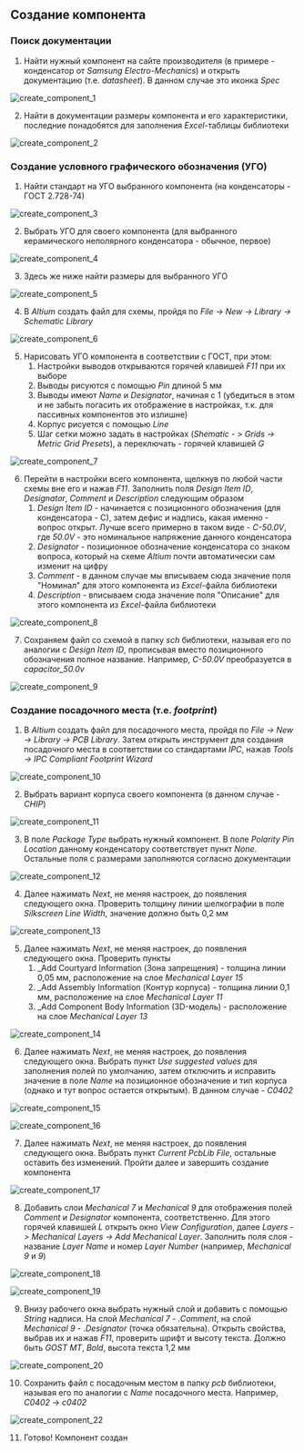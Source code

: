 ## Создание компонента

### Поиск документации

1. Найти нужный компонент на сайте производителя (в примере - конденсатор от _Samsung Electro-Mechanics_) и открыть документацию (т.е. _datasheet_). В данном случае это иконка _Spec_

![create_component_1](images/create_component/create_component_1.png)

2. Найти в документации размеры компонента и его характеристики, последние понадобятся для заполнения _Excel_-таблицы библиотеки

![create_component_2](images/create_component/create_component_2.png)

### Создание условного графического обозначения (УГО)

1. Найти стандарт на УГО выбранного компонента (на конденсаторы - ГОСТ 2.728-74)

![create_component_3](images/create_component/create_component_3.png)

2. Выбрать УГО для своего компонента (для выбранного керамического неполярного конденсатора - обычное, первое)

![create_component_4](images/create_component/create_component_4.png)

3. Здесь же ниже найти размеры для выбранного УГО

![create_component_5](images/create_component/create_component_5.png)

4. В _Altium_ создать файл для схемы, пройдя по _File -> New -> Library -> Schematic Library_

![create_component_6](images/create_component/create_component_6.png)

5. Нарисовать УГО компонента в соответствии с ГОСТ, при этом:
    1. Настройки выводов открываются горячей клавишей _F11_ при их выборе
    2. Выводы рисуются с помощью _Pin_ длиной 5 мм
    3. Выводы имеют _Name_ и _Designator_, начиная с 1 (убедиться в этом и не забыть погасить их отображение в настройках, т.к. для пассивных компонентов это излишне)
    4. Корпус рисуется с помощью _Line_
    5. Шаг сетки можно задать в настройках (_Shematic - > Grids -> Metric Grid Presets_), а переключать - горячей клавишей _G_
    
![create_component_7](images/create_component/create_component_7.png)

6. Перейти в настройки всего компонента, щелкнув по любой части схемы вне его и нажав _F11_. Заполнить поля _Design Item ID_, _Designator_, _Comment_ и _Description_ следующим образом
    1. _Design Item ID_ - начинается с позиционного обозначения (для конденсатора - С), затем дефис и надпись, какая именно - вопрос открыт. Лучше всего примерно в таком виде - _C-50.0V_, где _50.0V_ - это номинальное напряжение данного конденсатора
    2. _Designator_ - позиционное обозначение конденсатора со знаком вопроса, который на схеме _Altium_ почти автоматически сам изменит на цифру
    3. _Comment_ - в данном случае мы вписываем сюда значение поля "Номинал" для этого компонента из _Excel_-файла библиотеки
    4. _Description_ - вписываем сюда значение поля "Описание" для этого компонента из _Excel_-файла библиотеки

![create_component_8](images/create_component/create_component_8.png)

7. Сохраняем файл со схемой в папку _sch_ библиотеки, называя его по аналогии с _Design Item ID_, прописывая вместо позиционного обозначения полное название. Например, _C-50.0V_ преобразуется в _capacitor_50.0v_

![create_component_9](images/create_component/create_component_9.png)

### Создание посадочного места (т.е. _footprint_)

1. В _Altium_ создать файл для посадочного места, пройдя по _File -> New -> Library -> PCB Library_. Затем открыть инструмент для создания посадочного места в соответствии со стандартами _IPC_, нажав _Tools -> IPC Compliant Footprint Wizard_

![create_component_10](images/create_component/create_component_10.png)

2. Выбрать вариант корпуса своего компонента (в данном случае - _CHIP_)

![create_component_11](images/create_component/create_component_11.png)

3. В поле _Package Type_ выбрать нужный компонент. В поле _Polarity Pin Location_ данному конденсатору соответствует пункт _None_. Остальные поля с размерами заполняются согласно документации

![create_component_12](images/create_component/create_component_12.png)

4. Далее нажимать _Next_, не меняя настроек, до появления следующего окна. Проверить толщину линии шелкографии в поле _Silkscreen Line Width_, значение должно быть 0,2 мм

![create_component_13](images/create_component/create_component_13.png)

5. Далее нажимать _Next_, не меняя настроек, до появления следующего окна. Проверить пункты
    1. _Add Courtyard Information (Зона запрещения) - толщина линии 0,05 мм, расположение на слое _Mechanical Layer 15_
    2. _Add Assembly Information (Контур корпуса) - толщина линии 0,1 мм, расположение на слое _Mechanical Layer 11_
    3. _Add Component Body Information (3D-модель) - расположение на слое _Mechanical Layer 13_

![create_component_14](images/create_component/create_component_14.png)

6. Далее нажимать _Next_, не меняя настроек, до появления следующего окна. Выбрать пункт _Use suggested values_ для заполнения полей по умолчанию, затем отключить и исправить значение в поле _Name_ на позиционное обозначение и тип корпуса (однако и тут вопрос остается открытым). В данном случае - _C0402_

![create_component_15](images/create_component/create_component_15.png)

![create_component_16](images/create_component/create_component_16.png)

7. Далее нажимать _Next_, не меняя настроек, до появления следующего окна. Выбрать пункт _Current PcbLib File_, остальные оставить без изменений. Пройти далее и завершить создание компонента

![create_component_17](images/create_component/create_component_17.png)

8. Добавить слои _Mechanical 7_ и _Mechanical 9_ для отображения полей _Comment_ и _Designator_ компонента, соответственно. Для этого горячей клавишей _L_ открыть окно _View Configuration_, далее _Layers -> Mechanical Layers -> Add Mechanical Layer_. Заполнить поля слоя - название _Layer Name_ и номер _Layer Number_ (например, _Mechanical 9_ и _9_)

![create_component_18](images/create_component/create_component_18.png)

![create_component_19](images/create_component/create_component_19.png)

9. Внизу рабочего окна выбрать нужный слой и добавить с помощью _String_ надписи. На слой _Mechanical 7_ - _.Comment_, на слой  _Mechanical 9_ - _.Designator_ (точка обязательна). Открыть свойства, выбрав их и нажав _F11_, проверить шрифт и высоту текста. Должно быть _GOST MT_, _Bold_, высота текста 1,2 мм

![create_component_20](images/create_component/create_component_20.png)

10. Сохранить файл с посадочным местом в папку _pcb_ библиотеки, называя его по аналогии с _Name_ посадочного места. Например, _C0402_ -> _с0402_

![create_component_22](images/create_component/create_component_22.png)

11. Готово! Компонент создан
